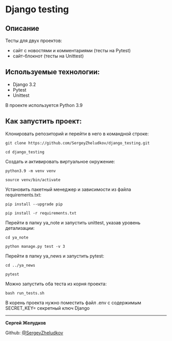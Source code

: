 # Django testing  

## Описание
Тесты для двух проектов:
 - сайт с новостями и комментариями (тесты на Pytest)
 - сайт-блокнот (тесты на Unittest)

## Используемые технологии:

- Django 3.2
- Pytest
- Unittest

В проекте используется Python 3.9

## Как запустить проект:

Клонировать репозиторий и перейти в него в командной строке:

```
git clone https://github.com/SergeyZheludkov/django_testing.git
```

```
cd django_testing
```

Cоздать и активировать виртуальное окружение:

```
python3.9 -m venv venv
```

```
source venv/bin/activate
```

Установить пакетный менеджер и зависимости из файла requirements.txt:

```
pip install --upgrade pip
```

```
pip install -r requirements.txt
```

Перейти в папку ya_note и запустить unittest, указав уровень детализации:

```
cd ya_note
```

```
python manage.py test -v 3
```

Перейти в папку ya_news и запустить pytest:

```
cd ../ya_news
```

```
pytest
```

Можно запустить оба теста из корня проекта:

```
bash run_tests.sh
```

В корень проекта нужно поместить файл .env с содержимым SECRET_KEY= секретный ключ Django
____

**Сергей Желудков** 

Github: [@SergeyZheludkov](https://github.com/SergeyZheludkov/)